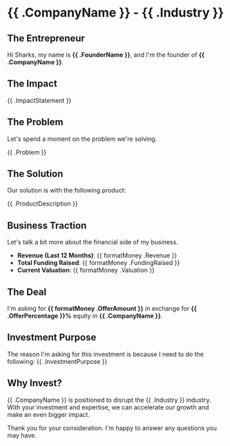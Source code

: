 # {{ .CompanyName }} - {{ .Industry }}

## The Entrepreneur

Hi Sharks, my name is **{{ .FounderName }}**, and I'm the founder of **{{ .CompanyName }}**.

## The Impact

{{ .ImpactStatement }}

## The Problem

Let's spend a moment on the problem we're solving.

{{ .Problem }}

## The Solution

Our solution is with the following product:

{{ .ProductDescription }}

## Business Traction

Let's talk a bit more about the financial side of my business.

- **Revenue (Last 12 Months)**: {{ formatMoney .Revenue }}
- **Total Funding Raised**: {{ formatMoney .FundingRaised }}
- **Current Valuation**: {{ formatMoney .Valuation }}

## The Deal

I'm asking for **{{ formatMoney .OfferAmount }}** in exchange for **{{ .OfferPercentage }}%** equity in **{{ .CompanyName }}**.

## Investment Purpose

The reason I'm asking for this investment is because I need to do the following:
{{ .InvestmentPurpose }}

## Why Invest?

{{ .CompanyName }} is positioned to disrupt the {{ .Industry }} industry. With your investment and expertise, we can accelerate our growth and make an even bigger impact.

Thank you for your consideration. I'm happy to answer any questions you may have.
